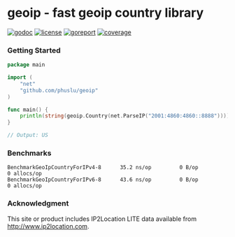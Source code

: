 # geoip - fast geoip country library

[![godoc](http://img.shields.io/badge/godoc-reference-blue.svg?style=flat)](https://godoc.org/github.com/phuslu/geoip) [![license](http://img.shields.io/badge/license-MIT-red.svg?style=flat)](https://raw.githubusercontent.com/phuslu/geoip/master/LICENSE) [![goreport](https://goreportcard.com/badge/github.com/phuslu/geoip)](https://goreportcard.com/report/github.com/phuslu/geoip) [![coverage](https://img.shields.io/badge/coverage-100%25-brightgreen)](https://gocover.io/github.com/phuslu/geoip)

### Getting Started

```go
package main

import (
	"net"
	"github.com/phuslu/geoip"
)

func main() {
	println(string(geoip.Country(net.ParseIP("2001:4860:4860::8888"))))
}

// Output: US
```

### Benchmarks
```
BenchmarkGeoIpCountryForIPv4-8   	35.2 ns/op	       0 B/op	       0 allocs/op
BenchmarkGeoIpCountryForIPv6-8   	43.6 ns/op	       0 B/op	       0 allocs/op
```

### Acknowledgment
This site or product includes IP2Location LITE data available from http://www.ip2location.com.

